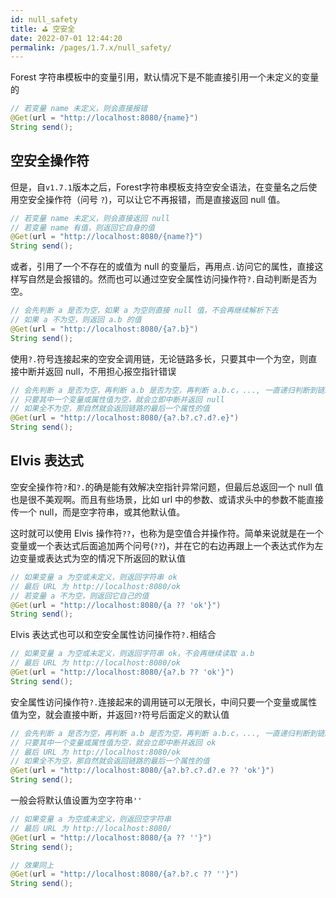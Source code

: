 ```yaml
---
id: null_safety
title: ⛳️ 空安全
date: 2022-07-01 12:44:20
permalink: /pages/1.7.x/null_safety/
---
```



Forest 字符串模板中的变量引用，默认情况下是不能直接引用一个未定义的变量的

```java
// 若变量 name 未定义，则会直接报错
@Get(url = "http://localhost:8080/{name}")
String send();
```

## 空安全操作符

但是，自`v1.7.1`版本之后，Forest字符串模板支持空安全语法，在变量名之后使用空安全操作符（问号 `?`)，可以让它不再报错，而是直接返回 null 值。

```java
// 若变量 name 未定义，则会直接返回 null
// 若变量 name 有值，则返回它自身的值
@Get(url = "http://localhost:8080/{name?}")
String send();
```

或者，引用了一个不存在的或值为 null 的变量后，再用点`.`访问它的属性，直接这样写自然是会报错的。然而也可以通过空安全属性访问操作符`?.`自动判断是否为空。

```java
// 会先判断 a 是否为空，如果 a 为空则直接 null 值，不会再继续解析下去
// 如果 a 不为空，则返回 a.b 的值
@Get(url = "http://localhost:8080/{a?.b}")
String send();
```
使用`?.`符号连接起来的空安全调用链，无论链路多长，只要其中一个为空，则直接中断并返回 null，不用担心报空指针错误

```java
// 会先判断 a 是否为空，再判断 a.b 是否为空，再判断 a.b.c，..., 一直递归判断到链路的末尾
// 只要其中一个变量或属性值为空，就会立即中断并返回 null
// 如果全不为空，那自然就会返回链路的最后一个属性的值
@Get(url = "http://localhost:8080/{a?.b?.c?.d?.e}")
String send();
```

## Elvis 表达式

空安全操作符`?`和`?.`的确是能有效解决空指针异常问题，但最后总返回一个 null 值也是很不美观啊。而且有些场景，比如 url 中的参数、或请求头中的参数不能直接传一个 null，而是空字符串，或其他默认值。

这时就可以使用 Elvis 操作符`??`，也称为是空值合并操作符。简单来说就是在一个变量或一个表达式后面追加两个问号(`??`)，并在它的右边再跟上一个表达式作为左边变量或表达式为空的情况下所返回的默认值

```java
// 如果变量 a 为空或未定义，则返回字符串 ok
// 最后 URL 为 http://localhost:8080/ok
// 若变量 a 不为空，则返回它自己的值
@Get(url = "http://localhost:8080/{a ?? 'ok'}")
String send();
```

Elvis 表达式也可以和空安全属性访问操作符`?.`相结合


```java
// 如果变量 a 为空或未定义，则返回字符串 ok，不会再继续读取 a.b 
// 最后 URL 为 http://localhost:8080/ok
@Get(url = "http://localhost:8080/{a?.b ?? 'ok'}")
String send();
```

安全属性访问操作符`?.`连接起来的调用链可以无限长，中间只要一个变量或属性值为空，就会直接中断，并返回`??`符号后面定义的默认值

```java
// 会先判断 a 是否为空，再判断 a.b 是否为空，再判断 a.b.c，..., 一直递归判断到链路的末尾
// 只要其中一个变量或属性值为空，就会立即中断并返回 ok
// 最后 URL 为 http://localhost:8080/ok
// 如果全不为空，那自然就会返回链路的最后一个属性的值
@Get(url = "http://localhost:8080/{a?.b?.c?.d?.e ?? 'ok'}")
String send();
```

一般会将默认值设置为空字符串`''`

```java
// 如果变量 a 为空或未定义，则返回空字符串
// 最后 URL 为 http://localhost:8080/
@Get(url = "http://localhost:8080/{a ?? ''}")
String send();

// 效果同上
@Get(url = "http://localhost:8080/{a?.b?.c ?? ''}")
String send();
```